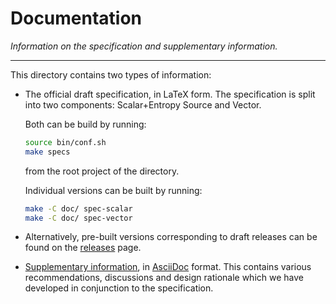 
# Documentation

*Information on the specification and supplementary information.*

---

This directory contains two types of information:

- The official draft specification, in LaTeX form.
  The specification is split into two components: Scalar+Entropy Source and
  Vector.

  Both can be build by running:
  
  ```sh
  source bin/conf.sh
  make specs
  ```
  from the root project of the directory.

  Individual versions can be built by running:

  ```sh
  make -C doc/ spec-scalar
  make -C doc/ spec-vector
  ```

- Alternatively, pre-built versions corresponding to draft releases
  can be found on the
  [releases](https://github.com/riscv/riscv-crypto/releases)
  page.


- [Supplementary information](supp/supplementary-info.adoc),
  in [AsciiDoc](https://asciidoctor.org/) format.
  This contains various recommendations, discussions and design
  rationale which we have developed in conjunction to the specification.

